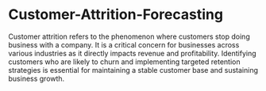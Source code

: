# Customer-Attrition-Forecasting
Customer attrition refers to the phenomenon where customers stop doing business with a company. It is a critical concern for businesses across various industries as it directly impacts revenue and profitability. Identifying customers who are
likely to churn and implementing targeted retention strategies is essential for maintaining a stable customer base and sustaining business growth. 
